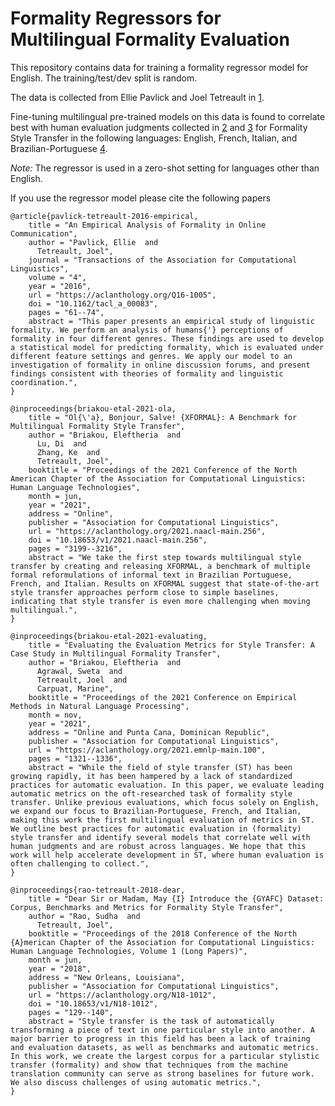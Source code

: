 # Formality Regressors for Multilingual Formality Evaluation

This repository contains data for training a formality regressor model for English.
The training/test/dev split is random. 

The data is collected from Ellie Pavlick and Joel Tetreault in [1](https://aclanthology.org/Q16-1005/). 

Fine-tuning multilingual pre-trained models on this data is found to correlate best
with human evaluation judgments collected in [2](https://aclanthology.org/N18-1012/) and [3](https://aclanthology.org/2021.naacl-main.256/) for Formality Style Transfer in the following languages:
English, French,  Italian, and Brazilian-Portuguese [4](https://aclanthology.org/2021.emnlp-main.100/).
 
*Note:* The regressor is used in a zero-shot setting for languages other than English.

If you use the regressor model please cite the following papers

```
@article{pavlick-tetreault-2016-empirical,
    title = "An Empirical Analysis of Formality in Online Communication",
    author = "Pavlick, Ellie  and
      Tetreault, Joel",
    journal = "Transactions of the Association for Computational Linguistics",
    volume = "4",
    year = "2016",
    url = "https://aclanthology.org/Q16-1005",
    doi = "10.1162/tacl_a_00083",
    pages = "61--74",
    abstract = "This paper presents an empirical study of linguistic formality. We perform an analysis of humans{'} perceptions of formality in four different genres. These findings are used to develop a statistical model for predicting formality, which is evaluated under different feature settings and genres. We apply our model to an investigation of formality in online discussion forums, and present findings consistent with theories of formality and linguistic coordination.",
}
```

```
@inproceedings{briakou-etal-2021-ola,
    title = "Ol{\'a}, Bonjour, Salve! {XFORMAL}: A Benchmark for Multilingual Formality Style Transfer",
    author = "Briakou, Eleftheria  and
      Lu, Di  and
      Zhang, Ke  and
      Tetreault, Joel",
    booktitle = "Proceedings of the 2021 Conference of the North American Chapter of the Association for Computational Linguistics: Human Language Technologies",
    month = jun,
    year = "2021",
    address = "Online",
    publisher = "Association for Computational Linguistics",
    url = "https://aclanthology.org/2021.naacl-main.256",
    doi = "10.18653/v1/2021.naacl-main.256",
    pages = "3199--3216",
    abstract = "We take the first step towards multilingual style transfer by creating and releasing XFORMAL, a benchmark of multiple formal reformulations of informal text in Brazilian Portuguese, French, and Italian. Results on XFORMAL suggest that state-of-the-art style transfer approaches perform close to simple baselines, indicating that style transfer is even more challenging when moving multilingual.",
}
```

```
@inproceedings{briakou-etal-2021-evaluating,
    title = "Evaluating the Evaluation Metrics for Style Transfer: A Case Study in Multilingual Formality Transfer",
    author = "Briakou, Eleftheria  and
      Agrawal, Sweta  and
      Tetreault, Joel  and
      Carpuat, Marine",
    booktitle = "Proceedings of the 2021 Conference on Empirical Methods in Natural Language Processing",
    month = nov,
    year = "2021",
    address = "Online and Punta Cana, Dominican Republic",
    publisher = "Association for Computational Linguistics",
    url = "https://aclanthology.org/2021.emnlp-main.100",
    pages = "1321--1336",
    abstract = "While the field of style transfer (ST) has been growing rapidly, it has been hampered by a lack of standardized practices for automatic evaluation. In this paper, we evaluate leading automatic metrics on the oft-researched task of formality style transfer. Unlike previous evaluations, which focus solely on English, we expand our focus to Brazilian-Portuguese, French, and Italian, making this work the first multilingual evaluation of metrics in ST. We outline best practices for automatic evaluation in (formality) style transfer and identify several models that correlate well with human judgments and are robust across languages. We hope that this work will help accelerate development in ST, where human evaluation is often challenging to collect.",
}
```

```
@inproceedings{rao-tetreault-2018-dear,
    title = "Dear Sir or Madam, May {I} Introduce the {GYAFC} Dataset: Corpus, Benchmarks and Metrics for Formality Style Transfer",
    author = "Rao, Sudha  and
      Tetreault, Joel",
    booktitle = "Proceedings of the 2018 Conference of the North {A}merican Chapter of the Association for Computational Linguistics: Human Language Technologies, Volume 1 (Long Papers)",
    month = jun,
    year = "2018",
    address = "New Orleans, Louisiana",
    publisher = "Association for Computational Linguistics",
    url = "https://aclanthology.org/N18-1012",
    doi = "10.18653/v1/N18-1012",
    pages = "129--140",
    abstract = "Style transfer is the task of automatically transforming a piece of text in one particular style into another. A major barrier to progress in this field has been a lack of training and evaluation datasets, as well as benchmarks and automatic metrics. In this work, we create the largest corpus for a particular stylistic transfer (formality) and show that techniques from the machine translation community can serve as strong baselines for future work. We also discuss challenges of using automatic metrics.",
}
```
